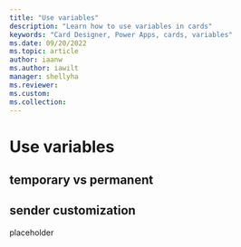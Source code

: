 ```yaml
---
title: "Use variables"
description: "Learn how to use variables in cards"
keywords: "Card Designer, Power Apps, cards, variables"
ms.date: 09/20/2022
ms.topic: article
author: iaanw
ms.author: iawilt
manager: shellyha
ms.reviewer: 
ms.custom: 
ms.collection: 
---
```


# Use variables

## temporary vs permanent

## sender customization

placeholder
